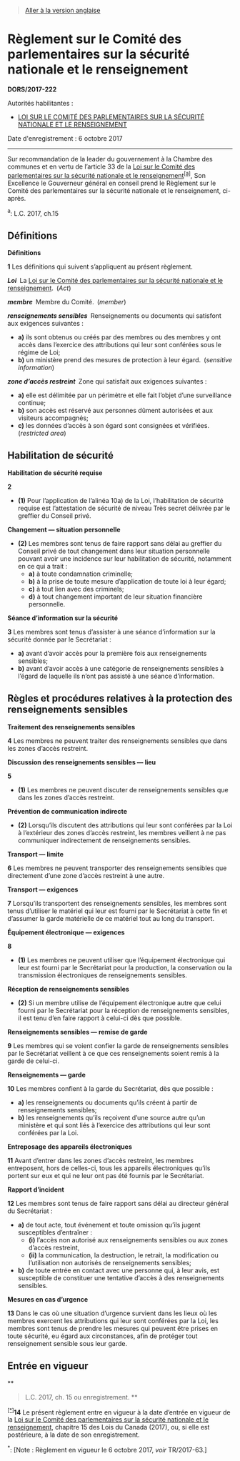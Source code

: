 > [Aller à la version anglaise](/en/Regulations/Statutory%20Orders%20and%20Regulations/2017/222.md)

# Règlement sur le Comité des parlementaires sur la sécurité nationale et le renseignement

**DORS/2017-222**

Autorités habilitantes : 
- [LOI SUR LE COMITÉ DES PARLEMENTAIRES SUR LA SÉCURITÉ NATIONALE ET LE RENSEIGNEMENT](/fr/Lois/Lois%20du%20Canada/2017/ch.%2015.md)

Date d'enregistrement : 6 octobre 2017

----------

Sur recommandation de la leader du gouvernement à la Chambre des communes et en vertu de l’article 33 de la [Loi sur le Comité des parlementaires sur la sécurité nationale et le renseignement](/fr/Lois/Lois%20du%20Canada/2017/ch.%2015.md)<sup><a href='#nbp_81000-2-2968_hq_19461'>[a]</a></sup>, Son Excellence le Gouverneur général en conseil prend le Règlement sur le Comité des parlementaires sur la sécurité nationale et le renseignement, ci-après.

<a name='nbp_81000-2-2968_hq_19461'><sup>a</sup></a>: L.C. 2017, ch.15<br />




## Définitions



**Définitions**

**1** Les définitions qui suivent s’appliquent au présent règlement.

***Loi*** La [Loi sur le Comité des parlementaires sur la sécurité nationale et le renseignement](/fr/Lois/Lois%20du%20Canada/2017/ch.%2015.md). (*Act*) 

***membre*** Membre du Comité. (*member*) 

***renseignements sensibles*** Renseignements ou documents qui satisfont aux exigences suivantes : 
- **a)** ils sont obtenus ou créés par des membres ou des membres y ont accès dans l’exercice des attributions qui leur sont conférées sous le régime de Loi;
- **b)** un ministère prend des mesures de protection à leur égard. (*sensitive information*)

***zone d’accès restreint*** Zone qui satisfait aux exigences suivantes :
- **a)** elle est délimitée par un périmètre et elle fait l’objet d’une surveillance continue;
- **b)** son accès est réservé aux personnes dûment autorisées et aux visiteurs accompagnés;
- **c)** les données d’accès à son égard sont consignées et vérifiées. (*restricted area*)




## Habilitation de sécurité



**Habilitation de sécurité requise**

**2** 

- **(1)** Pour l’application de l’alinéa 10a) de la Loi, l’habilitation de sécurité requise est l’attestation de sécurité de niveau Très secret délivrée par le greffier du Conseil privé.

**Changement — situation personnelle**

- **(2)** Les membres sont tenus de faire rapport sans délai au greffier du Conseil privé de tout changement dans leur situation personnelle pouvant avoir une incidence sur leur habilitation de sécurité, notamment en ce qui a trait :
	- **a)** à toute condamnation criminelle;
	- **b)** à la prise de toute mesure d’application de toute loi à leur égard;
	- **c)** à tout lien avec des criminels;
	- **d)** à tout changement important de leur situation financière personnelle.




**Séance d’information sur la sécurité**

**3** Les membres sont tenus d’assister à une séance d’information sur la sécurité donnée par le Secrétariat :
- **a)** avant d’avoir accès pour la première fois aux renseignements sensibles;
- **b)** avant d’avoir accès à une catégorie de renseignements sensibles à l’égard de laquelle ils n’ont pas assisté à une séance d’information.




## Règles et procédures relatives à la protection des renseignements sensibles



**Traitement des renseignements sensibles**

**4** Les membres ne peuvent traiter des renseignements sensibles que dans les zones d’accès restreint.




**Discussion des renseignements sensibles — lieu**

**5** 

- **(1)** Les membres ne peuvent discuter de renseignements sensibles que dans les zones d’accès restreint.

**Prévention de communication indirecte**

- **(2)** Lorsqu’ils discutent des attributions qui leur sont conférées par la Loi à l’extérieur des zones d’accès restreint, les membres veillent à ne pas communiquer indirectement de renseignements sensibles.




**Transport — limite**

**6** Les membres ne peuvent transporter des renseignements sensibles que directement d’une zone d’accès restreint à une autre.




**Transport — exigences**

**7** Lorsqu’ils transportent des renseignements sensibles, les membres sont tenus d’utiliser le matériel qui leur est fourni par le Secrétariat à cette fin et d’assumer la garde matérielle de ce matériel tout au long du transport.




**Équipement électronique — exigences**

**8** 

- **(1)** Les membres ne peuvent utiliser que l’équipement électronique qui leur est fourni par le Secrétariat pour la production, la conservation ou la transmission électroniques de renseignements sensibles.

**Réception de renseignements sensibles**

- **(2)** Si un membre utilise de l’équipement électronique autre que celui fourni par le Secrétariat pour la réception de renseignements sensibles, il est tenu d’en faire rapport à celui-ci dès que possible.




**Renseignements sensibles — remise de garde**

**9** Les membres qui se voient confier la garde de renseignements sensibles par le Secrétariat veillent à ce que ces renseignements soient remis à la garde de celui-ci.




**Renseignements — garde**

**10** Les membres confient à la garde du Secrétariat, dès que possible :
- **a)** les renseignements ou documents qu’ils créent à partir de renseignements sensibles;
- **b)** les renseignements qu’ils reçoivent d’une source autre qu’un ministère et qui sont liés à l’exercice des attributions qui leur sont conférées par la Loi.




**Entreposage des appareils électroniques**

**11** Avant d’entrer dans les zones d’accès restreint, les membres entreposent, hors de celles-ci, tous les appareils électroniques qu’ils portent sur eux et qui ne leur ont pas été fournis par le Secrétariat.




**Rapport d’incident**

**12** Les membres sont tenus de faire rapport sans délai au directeur général du Secrétariat :
- **a)** de tout acte, tout événement et toute omission qu’ils jugent susceptibles d’entraîner :
	- **(i)** l’accès non autorisé aux renseignements sensibles ou aux zones d’accès restreint,
	- **(ii)** la communication, la destruction, le retrait, la modification ou l’utilisation non autorisés de renseignements sensibles;
- **b)** de toute entrée en contact avec une personne qui, à leur avis, est susceptible de constituer une tentative d’accès à des renseignements sensibles.




**Mesures en cas d’urgence**

**13** Dans le cas où une situation d’urgence survient dans les lieux où les membres exercent les attributions qui leur sont conférées par la Loi, les membres sont tenus de prendre les mesures qui peuvent être prises en toute sécurité, eu égard aux circonstances, afin de protéger tout renseignement sensible sous leur garde.




## Entrée en vigueur



**
> L.C. 2017, ch. 15 ou enregistrement.
**

<sup><a href='#nbp_SOR-2017-222_f_hq_19984'>[*]</a></sup>**14** Le présent règlement entre en vigueur à la date d’entrée en vigueur de la [Loi sur le Comité des parlementaires sur la sécurité nationale et le renseignement](/fr/Lois/Lois%20du%20Canada/2017/ch.%2015.md), chapitre 15 des Lois du Canada (2017), ou, si elle est postérieure, à la date de son enregistrement.

<a name='nbp_SOR-2017-222_f_hq_19984'><sup>*</sup></a>: [Note : Règlement en vigueur le 6 octobre 2017, *voir* TR/2017-63.]<br />


